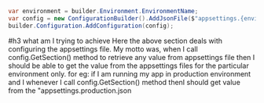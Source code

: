 
```csharp
var environment = builder.Environment.EnvironmentName;
var config = new ConfigurationBuilder().AddJsonFile($"appsettings.{environment}.json", optional: false).Build();
builder.Configuration.AddConfiguration(config);
```
#h3 what am I trying to achieve
Here the above section deals with configuring the appsettings file.
My motto was, when I call config.GetSection() method to retrieve any value from appsettings file then I should be able to get the value from the appsettings files for the particular environment only.
for eg: if I am running my app in production environment and I whenever I call config.GetSection() method thenI should get value from the "appsettings.production.json

